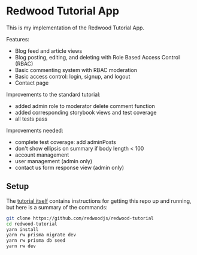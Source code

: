 # Redwood Tutorial App

This is my implementation of the Redwood Tutorial App.

Features:
- Blog feed and article views
- Blog posting, editing, and deleting with Role Based Access Control (RBAC)
- Basic commenting system with RBAC moderation
- Basic access control: login, signup, and logout
- Contact page

Improvements to the standard tutorial:
- added admin role to moderator delete comment function
- added corresponding storybook views and test coverage
- all tests pass

Improvements needed:
- complete test coverage: add adminPosts
- don't show ellipsis on summary if body length < 100
- account management
- user management (admin only)
- contact us form response view (admin only)

## Setup

The [tutorial itself](https://redwoodjs.com/docs/tutorial/chapter1/prerequisites) contains instructions for getting this repo up and running, but here is a summary of the commands:

```bash
git clone https://github.com/redwoodjs/redwood-tutorial
cd redwood-tutorial
yarn install
yarn rw prisma migrate dev
yarn rw prisma db seed
yarn rw dev
```
